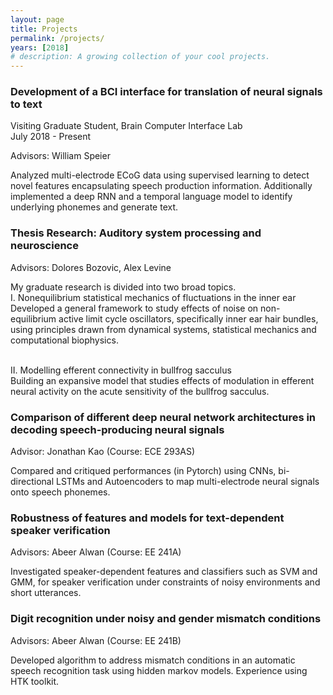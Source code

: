```yaml
---
layout: page
title: Projects
permalink: /projects/
years: [2018]
# description: A growing collection of your cool projects.
---
```


### Development of a BCI interface for translation of neural signals to text
Visiting Graduate Student, Brain Computer Interface Lab <br> July 2018 - Present <br>

Advisors: William Speier

Analyzed multi-electrode ECoG data using supervised learning to detect novel features encapsulating speech production information. Additionally implemented a deep RNN and a temporal language model to identify underlying phonemes and generate text.

### Thesis Research: Auditory system processing and neuroscience
Advisors: Dolores Bozovic, Alex Levine

My graduate research is divided into two broad topics.
<br>I. Nonequilibrium statistical mechanics of fluctuations in the inner ear<br>
Developed a general framework to study effects of noise on non-equilibrium active limit cycle oscillators, specifically inner ear hair bundles, using principles drawn from dynamical systems, statistical mechanics and computational biophysics.

<br>II. Modelling efferent connectivity in bullfrog sacculus<br>
Building an expansive model that studies effects of modulation in efferent neural activity on the acute sensitivity of the bullfrog sacculus.

### Comparison of different deep neural network architectures in decoding speech-producing neural signals
Advisor: Jonathan Kao (Course: ECE 293AS)

Compared and critiqued performances (in Pytorch) using CNNs, bi-directional LSTMs and Autoencoders to map multi-electrode neural signals onto speech phonemes.

### Robustness of features and models for text-dependent speaker verification

Advisors: Abeer Alwan (Course: EE 241A)

Investigated speaker-dependent features and classifiers such as SVM and GMM, for speaker verification under constraints of noisy environments and short utterances.

### Digit recognition under noisy and gender mismatch conditions

Advisors: Abeer Alwan (Course: EE 241B)

Developed algorithm to address mismatch conditions in an automatic speech recognition task using hidden markov models. Experience using HTK toolkit.
